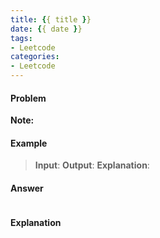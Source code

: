 ```yaml
---
title: {{ title }}
date: {{ date }}
tags:
- Leetcode
categories: 
- Leetcode
---
```


#### Problem


**Note:**


#### Example
> **Input**: 
**Output**: 
**Explanation**:


#### Answer
```c

````
#### Explanation

